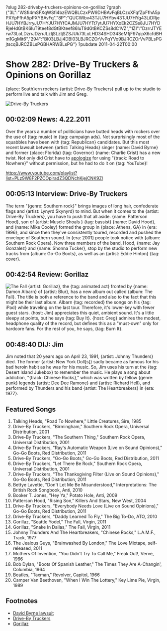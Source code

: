 ?slug 282-driveby-truckers-opinions-on-gorillaz
?graph {"3L":"WSfi4mSFXqWSfi4bzEWQBLCzxPW9DHBAvFqBLCzxXFqfZpFfhA5pPXYpFfhA5pPXYBAvFq","8P":"QUCWlbv43TJU7HYbv43TJU7HYg43LiDRjeHJU7HYBJrryJU7HYJU7HYfCAJMJU7HYTt7ytJU7HYXoEk2CZSs8JU7HYDRjeHdGtBK6IuT9teef8dGtBKteef86IuT9dGtBKCZSs8dC1VZ","1ZI":"DzrrJTYErw73LoLDzrrJDzrrJLzIjSLzIjSZSJUk73LoLHD34SHD34SeMfjF97qipX6cfdBHm1GgMit6","294":"BI03LBJj4DBI03LBJRCZOrVvPqYVo9BJRCZOrVvPBLsPGjtscqBJRCZBLsPGBHARWBLsPG"}
?pubdate 2011-04-22T00:00

# Show 282: Drive-By Truckers & Opinions on Gorillaz
{place: South}ern rockers {artist: Drive-By Truckers} pull up to the studio to perform live and talk with Jim and Greg.

![Drive-By Truckers](//static.soundopinions.org/images/2011/drivebytruckers.jpg)

## 00:02:09 News: 4.22.2011
Over the years a number of politicians have butted heads with rockers over the use of {tag: music} in {tag: campaign ads}. Not surprisingly most of the squabbles have been with {tag: Republican} candidates. But this most recent lawsuit between {artist: Talking Heads} singer {name: David Byrne} and former {place: Florida} {tag: Governor} {name: Charlie Crist} has a new twist. Not only did Crist have to [apologize](https://www.youtube.com/watch?v=s4k13LmlcUE) for using "{track: Road to Nowhere}" without permission, but he had to do it on {tag: YouTube}!

https://www.youtube.com/playlist?list=PLz9W8F2PZCOpiradZ3QDNchKjejCNK9Zl

## 00:05:13 Interview: Drive-By Truckers
The term "{genre: Southern rock}" brings images of long hair, confederate flags and {artist: Lynyrd Skynyrd} to mind. But when it comes to the {artist: Drive-By Truckers}, you have to push that all aside. {name: Patterson Hood}, son of {artist: Muscle Shoals } {tag: bassist} {name: David Hood}, and {name: Mike Cooley} formed the group in {place: Athens, GA} in {era: 1996}, and since then they've consistently toured, recorded and pushed the envelope of Southern sound. In {era: 2001} people took notice with {album: Southern Rock Opera}. Now three members of the band, Hood, {name: Jay Gonzalez} and {name: Shonna Tucker}, stop by the studio to perform new tracks from {album: Go-Go Boots}, as well as an {artist: Eddie Hinton} {tag: cover}. 

## 00:42:54 Review: Gorillaz
![The Fall](//static.soundopinions.org/assets/282/1ZI0.jpg "567072/850585388")
{artist: Gorillaz}, the {tag: animated act} fronted by {name: Damon Albarn} of {artist: Blur}, has a new album out called {album: The Fall}. The title is both a reference to the band and also to the fact that this might be their last album. Albarn {tag: recorded} the songs on his {tag: iPad} while traveling on the last tour. Therefore, it's lower-key with fewer guest stars. {host: Jim} appreciates this quiet, ambient sound. It's a little sleepy at points, but he says {tag: Buy It}. {host: Greg} admires the modest, headphone quality of the record, but defines this as a "must-own" only for hardcore fans. For the rest of you, he says, {tag: Burn It}.

## 00:48:40 DIJ: Jim
Jim noted that 20 years ago on April 23, 1991, {artist: Johnny Thunders} died. The former {artist: New York Doll[s]} sadly became as famous for his bad heroin habit as he was for his music. So, Jim uses his turn at the {tag: Desert Island Jukebox} to remember the music. He plays a song about addiction, "{track: Chinese Rocks}," which was written by fellow {genre: punk} legends {artist: Dee Dee Ramone} and {artist: Richard Hell}, and performed by Thunders and his band {artist: The Heartbreakers} in {era: 1977}.


## Featured Songs
1. Talking Heads, "Road To Nowhere," Little Creatures, Sire, 1985
2. Drive-By Truckers, "Birmingham," Southern Rock Opera, Universal Distribution, 2001
3. Drive-By Truckers, "The Southern Thing," Southern Rock Opera, Universal Distribution, 2001
4. Drive-By Truckers, "Ray's Automatic Weapon (Live on Sound Opinions)," Go-Go Boots, Red Distribution, 2011
5. Drive-By Truckers, "Go-Go Boots," Go-Go Boots, Red Distribution, 2011
6. Drive-By Truckers, "Let There Be Rock," Southern Rock Opera, Universal Distribution, 2001
7. Drive-By Truckers, "The Thanksgiving Filter (Live on Sound Opinions)," Go-Go Boots, Red Distribution, 2011
8. Bettye Lavette, "Don't Let Me Be Misunderstood," Interpretations: The British Rock Songbook, Anti, 2010
9. Booker T. Jones, "Hey Ya," Potato Hole, Anti, 2009
10. Patterson Hood, "Rising Son," Killers And Stars, New West, 2004
11. Drive-By Truckers, "Everybody Needs Love (Live on Sound Opinions)," Go-Go Boots, Red Distribution, 2011
12. Drive-By Truckers, "Daddy Learned To Fly," The Big To-Do, ATO, 2010
13. Gorillaz, "Seattle Yodel," The Fall, Virgin, 2011
14. Gorillaz, "Snake In Dallas," The Fall, Virgin, 2011
15. Johnny Thunders And The Heartbreakers, "Chinese Rocks," L.A.M.F., Track, 1977
16. The Jealous Guys, "Brainwashed By London," The Love Mixtape, self-released, 2011
17. Mothers Of Invention, "You Didn't Try To Call Me," Freak Out!, Verve, 1966
18. Bob Dylan, "Boots Of Spanish Leather," The Times They Are A-Changin', Columbia, 1964
19. Beatles, "Taxman," Revolver, Capitol, 1966
20. Camper Van Beethoven, "When I Win The Lottery," Key Lime Pie, Virgin, 1989


## Footnotes
- [David Byrne lawsuit](http://www.billboard.com/articles/news/958119/david-byrne-sues-florida-gov-charlie-crist-for-1-million)
- [Drive-By Truckers](http://www.drivebytruckers.com/)
- [Gorillaz](http://www.gorillaz.com/)
